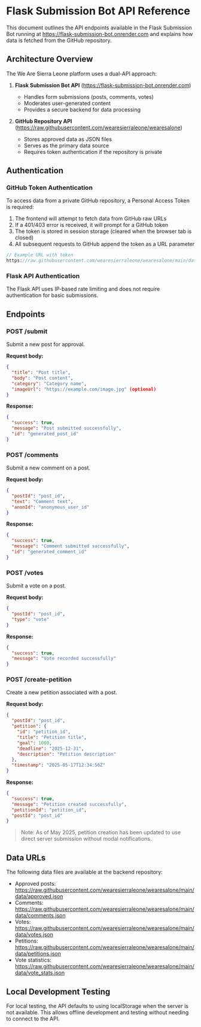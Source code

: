 # Flask Submission Bot API Reference

This document outlines the API endpoints available in the Flask Submission Bot running at https://flask-submission-bot.onrender.com and explains how data is fetched from the GitHub repository.

## Architecture Overview

The We Are Sierra Leone platform uses a dual-API approach:

1. **Flask Submission Bot API** (https://flask-submission-bot.onrender.com)
   - Handles form submissions (posts, comments, votes)
   - Moderates user-generated content
   - Provides a secure backend for data processing

2. **GitHub Repository API** (https://raw.githubusercontent.com/wearesierraleone/wearesalone)
   - Stores approved data as JSON files
   - Serves as the primary data source
   - Requires token authentication if the repository is private

## Authentication

### GitHub Token Authentication

To access data from a private GitHub repository, a Personal Access Token is required:

1. The frontend will attempt to fetch data from GitHub raw URLs
2. If a 401/403 error is received, it will prompt for a GitHub token
3. The token is stored in session storage (cleared when the browser tab is closed)
4. All subsequent requests to GitHub append the token as a URL parameter

```javascript
// Example URL with token
https://raw.githubusercontent.com/wearesierraleone/wearesalone/main/data/approved.json?token=YOUR_TOKEN_HERE 
```

### Flask API Authentication

The Flask API uses IP-based rate limiting and does not require authentication for basic submissions.

## Endpoints

### POST /submit

Submit a new post for approval.

**Request body:**
```json
{
  "title": "Post title",
  "body": "Post content",
  "category": "Category name",
  "imageUrl": "https://example.com/image.jpg" (optional)
}
```

**Response:**
```json
{
  "success": true,
  "message": "Post submitted successfully",
  "id": "generated_post_id"
}
```

### POST /comments

Submit a new comment on a post.

**Request body:**
```json
{
  "postId": "post_id",
  "text": "Comment text",
  "anonId": "anonymous_user_id"
}
```

**Response:**
```json
{
  "success": true,
  "message": "Comment submitted successfully",
  "id": "generated_comment_id"
}
```

### POST /votes

Submit a vote on a post.

**Request body:**
```json
{
  "postId": "post_id",
  "type": "vote"
}
```

**Response:**
```json
{
  "success": true,
  "message": "Vote recorded successfully"
}
```

### POST /create-petition

Create a new petition associated with a post.

**Request body:**
```json
{
  "postId": "post_id",
  "petition": {
    "id": "petition_id",
    "title": "Petition title",
    "goal": 1000,
    "deadline": "2025-12-31",
    "description": "Petition description" 
  },
  "timestamp": "2025-05-17T12:34:56Z"
}
```

**Response:**
```json
{
  "success": true,
  "message": "Petition created successfully",
  "petitionId": "petition_id",
  "postId": "post_id"
}
```

> Note: As of May 2025, petition creation has been updated to use direct server submission without modal notifications.

## Data URLs

The following data files are available at the backend repository:

- Approved posts: https://raw.githubusercontent.com/wearesierraleone/wearesalone/main/data/approved.json
- Comments: https://raw.githubusercontent.com/wearesierraleone/wearesalone/main/data/comments.json
- Votes: https://raw.githubusercontent.com/wearesierraleone/wearesalone/main/data/votes.json
- Petitions: https://raw.githubusercontent.com/wearesierraleone/wearesalone/main/data/petitions.json
- Vote statistics: https://raw.githubusercontent.com/wearesierraleone/wearesalone/main/data/vote_stats.json

## Local Development Testing

For local testing, the API defaults to using localStorage when the server is not available. This allows offline development and testing without needing to connect to the API.

